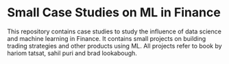 # Small Case Studies on ML in Finance
This repository contains case studies to study the influence of data science and machine learning in Finance. It contains small projects on building trading strategies and other products using ML. All projects refer to book by hariom tatsat, sahil puri and brad lookabough.
